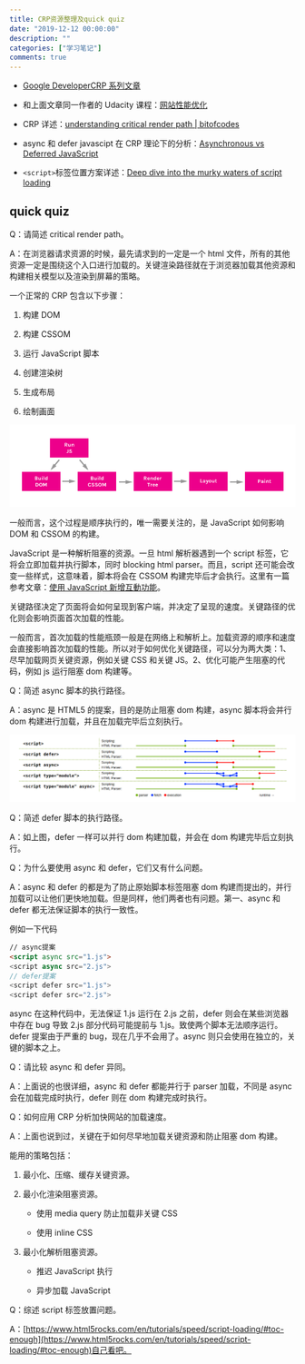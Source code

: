 ```yaml
---
title: CRP资源整理及quick quiz
date: "2019-12-12 00:00:00"
description: ""
categories: ["学习笔记"]
comments: true
---
```


- [Google DeveloperCRP 系列文章](https://developers.google.com/web/fundamentals/performance/critical-rendering-path/)

- 和上面文章同一作者的 Udacity 课程：[网站性能优化](https://classroom.udacity.com/courses/ud884)

- CRP 详述：[understanding critical render path | bitofcodes](https://bitsofco.de/understanding-the-critical-rendering-path/)

- async 和 defer javascipt 在 CRP 理论下的分析：[Asynchronous vs Deferred JavaScript](https://bitsofco.de/async-vs-defer/)

- `<script>`标签位置方案详述：[Deep dive into the murky waters of script loading](https://www.html5rocks.com/en/tutorials/speed/script-loading/)

## quick quiz

Q：请简述 critical render path。

A：在浏览器请求资源的时候，最先请求到的一定是一个 html 文件，所有的其他资源一定是围绕这个入口进行加载的。关键渲染路径就在于浏览器加载其他资源和构建相关模型以及渲染到屏幕的策略。

一个正常的 CRP 包含以下步骤：

1. 构建 DOM

2. 构建 CSSOM

3. 运行 JavaScript 脚本

4. 创建渲染树

5. 生成布局

6. 绘制画面

![image](assets/1240-20200817211711642.png)

一般而言，这个过程是顺序执行的，唯一需要关注的，是 JavaScript 如何影响 DOM 和 CSSOM 的构建。

JavaScript 是一种解析阻塞的资源。一旦 html 解析器遇到一个 script 标签，它将会立即加载并执行脚本，同时 blocking html parser。而且，script 还可能会改变一些样式，这意味着，脚本将会在 CSSOM 构建完毕后才会执行。这里有一篇参考文章：[使用 JavaScript 新增互動功能](https://developers.google.com/web/fundamentals/performance/critical-rendering-path/adding-interactivity-with-javascript)。

关键路径决定了页面将会如何呈现到客户端，并决定了呈现的速度。关键路径的优化则会影响页面首次加载的性能。

一般而言，首次加载的性能瓶颈一般是在网络上和解析上。加载资源的顺序和速度会直接影响首次加载的性能。所以对于如何优化关键路径，可以分为两大类：1、尽早加载网页关键资源，例如关键
CSS 和关键 JS。2、优化可能产生阻塞的代码，例如 js 运行阻塞 dom 构建等。

Q：简述 async 脚本的执行路径。

A：async 是 HTML5 的提案，目的是防止阻塞 dom 构建，async 脚本将会并行 dom 构建进行加载，并且在加载完毕后立刻执行。

![image](assets/1240-20200817211711742.png)

Q：简述 defer 脚本的执行路径。

A：如上图，defer 一样可以并行 dom 构建加载，并会在 dom 构建完毕后立刻执行。

Q：为什么要使用 async 和 defer，它们又有什么问题。

A：async 和 defer 的都是为了防止原始脚本标签阻塞 dom 构建而提出的，并行加载可以让他们更快地加载。但是同样，他们两者也有问题。第一、async 和 defer 都无法保证脚本的执行一致性。

例如一下代码

```html
// async提案
<script async src="1.js">
<script async src="2.js">
// defer提案
<script defer src="1.js">
<script defer src="2.js">
```

async 在这种代码中，无法保证 1.js 运行在 2.js 之前，defer 则会在某些浏览器中存在 bug 导致 2.js 部分代码可能提前与 1.js。致使两个脚本无法顺序运行。defer 提案由于严重的 bug，现在几乎不会用了。async 则只会使用在独立的，关键的脚本之上。

Q：请比较 async 和 defer 异同。

A：上面说的也很详细，async 和 defer 都能并行于 parser 加载，不同是 async 会在加载完成时执行，defer 则在 dom 构建完成时执行。

Q：如何应用 CRP 分析加快网站的加载速度。

A：上面也说到过，关键在于如何尽早地加载关键资源和防止阻塞 dom 构建。

能用的策略包括：

1. 最小化、压缩、缓存关键资源。

2. 最小化渲染阻塞资源。

   - 使用 media query 防止加载非关键 CSS

   - 使用 inline CSS

3. 最小化解析阻塞资源。

   - 推迟 JavaScript 执行

   - 异步加载 JavaScript

Q：综述 script 标签放置问题。

A：[https://www.html5rocks.com/en/tutorials/speed/script-loading/#toc-enough](https://www.html5rocks.com/en/tutorials/speed/script-loading/#toc-enough)自己看吧。

